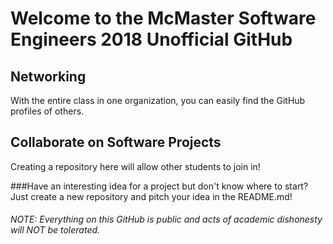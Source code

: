 # Welcome to the McMaster Software Engineers 2018 Unofficial GitHub

## Networking
With the entire class in one organization, you can easily find the GitHub profiles of others.  

## Collaborate on Software Projects
Creating a repository here will allow other students to join in!

###Have an interesting idea for a project but don't know where to start?  
Just create a new repository and pitch your idea in the README.md!


 
 
 
###### NOTE: Everything on this GitHub is public and acts of academic dishonesty will NOT be tolerated.
